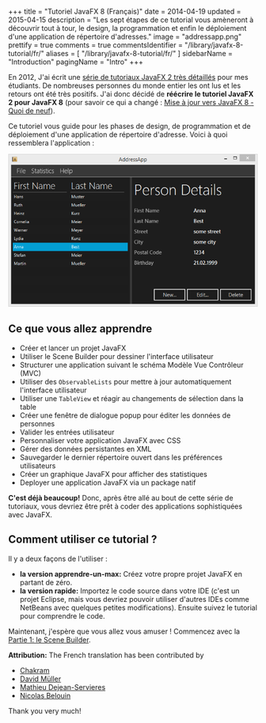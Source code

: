 +++
title = "Tutoriel JavaFX 8 (Français)"
date = 2014-04-19
updated = 2015-04-15
description = "Les sept étapes de ce tutorial vous amèneront à découvrir tout à tour, le design, la programmation et enfin le déploiement d'une application de répertoire d'adresses."
image = "addressapp.png"
prettify = true
comments = true
commentsIdentifier = "/library/javafx-8-tutorial/fr/"
aliases = [ 
  "/library/javafx-8-tutorial/fr/" 
]
sidebarName = "Introduction"
pagingName = "Intro"
+++

En 2012, J'ai écrit une [série de tutoriaux JavaFX 2 très détaillés](/library/javafx-2-tutorial/) pour mes étudiants. De nombreuses personnes du monde entier les ont lus et les retours ont été très positifs. J'ai donc décidé de **réécrire le tutoriel JavaFX 2 pour JavaFX 8** (pour savoir ce qui a changé : [Mise à jour vers JavaFX 8 - Quoi de neuf](/blog/update-to-javafx-8-whats-new/)).

Ce tutoriel vous guide pour les phases de design, de programmation et de déploiement d'une application de répertoire d'adresse. Voici à quoi ressemblera l'application :

![Screenshot AddressApp](addressapp.png)


## Ce que vous allez apprendre

* Créer et lancer un projet JavaFX
* Utiliser le Scene Builder pour dessiner l'interface utilisateur
* Structurer une application suivant le schéma Modèle Vue Contrôleur (MVC)
* Utiliser des `ObservableLists` pour mettre à jour automatiquement l'interface utilisateur
* Utiliser une `TableView` et réagir au changements de sélection dans la table
* Créer une fenêtre de dialogue popup pour éditer les données de personnes
* Valider les entrées utilisateur
* Personnaliser votre application JavaFX avec CSS
* Gérer des données persistantes en XML
* Sauvegarder le dernier répertoire ouvert dans les préférences utilisateurs
* Créer un graphique JavaFX pour afficher des statistiques
* Deployer une application JavaFX via un package natif

**C'est déjà beaucoup!** Donc, après être allé au bout de cette série de tutoriaux, vous devriez être prêt à coder des applications sophistiquées avec JavaFX.


## Comment utiliser ce tutorial ?

Il y a deux façons de l'utiliser :

* **la version apprendre-un-max:** Créez votre propre projet JavaFX en partant de zéro.
* **la version rapide:** Importez le code source dans votre IDE (c'est un projet Eclipse, mais vous devriez pouvoir utiliser d'autres IDEs comme NetBeans avec quelques petites modifications). Ensuite suivez le tutorial pour comprendre le code.

Maintenant, j'espère que vous allez vous amuser ! Commencez avec la [Partie 1: le Scene Builder](/fr/library/javafx-tutorial/part1/).

<div class="alert alert-success">
  <strong><i class="fa fa-trophy"></i> Attribution:</strong> The French translation has been contributed by 
  <ul>
    <li><a href="https://github.com/chakram" class="alert-link">Chakram</a></li> 
    <li><a href="https://github.com/Davidmue" class="alert-link">David Müller</a></li> 
    <li><a href="https://github.com/mdejeans" class="alert-link">Mathieu Dejean-Servieres</a></li> 
    <li><a href="https://github.com/Kynarth" class="alert-link">Nicolas Belouin</a></li> 
  </ul>
  Thank you very much!
</div>
